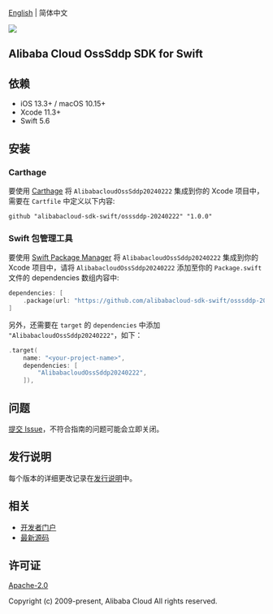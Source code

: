 [English](README.md) | 简体中文

![](https://aliyunsdk-pages.alicdn.com/icons/AlibabaCloud.svg)

## Alibaba Cloud OssSddp SDK for Swift

## 依赖

- iOS 13.3+ / macOS 10.15+
- Xcode 11.3+
- Swift 5.6

## 安装

### Carthage

要使用 [Carthage](https://github.com/Carthage/Carthage) 将 `AlibabacloudOssSddp20240222` 集成到你的 Xcode 项目中，需要在 `Cartfile` 中定义以下内容:

```ogdl
github "alibabacloud-sdk-swift/osssddp-20240222" "1.0.0"
```

### Swift 包管理工具

要使用 [Swift Package Manager](https://swift.org/package-manager/) 将 `AlibabacloudOssSddp20240222` 集成到你的 Xcode 项目中，请将 `AlibabacloudOssSddp20240222` 添加至你的 `Package.swift` 文件的 dependencies 数组内容中:

```swift
dependencies: [
    .package(url: "https://github.com/alibabacloud-sdk-swift/osssddp-20240222.git", from: "1.0.0")
]
```

另外，还需要在 `target` 的 `dependencies` 中添加 `"AlibabacloudOssSddp20240222"`，如下：

```swift
.target(
    name: "<your-project-name>",
    dependencies: [
        "AlibabacloudOssSddp20240222",
    ]),
```

## 问题

[提交 Issue](https://github.com/alibabacloud-sdk-swift/osssddp-20240222/issues/new)，不符合指南的问题可能会立即关闭。

## 发行说明

每个版本的详细更改记录在[发行说明](./ChangeLog.txt)中。

## 相关

* [开发者门户](https://next.api.aliyun.com/home)
* [最新源码](https://github.com/alibabacloud-sdk-swift/osssddp-20240222)

## 许可证

[Apache-2.0](http://www.apache.org/licenses/LICENSE-2.0)

Copyright (c) 2009-present, Alibaba Cloud All rights reserved.
